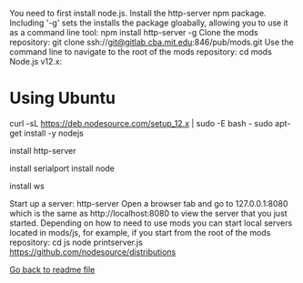 You need to first install node.js.
Install the http-server npm package. Including '-g' sets the installs the package gloabally, allowing you to use it as a command line tool:
npm install http-server -g
Clone the mods repository:
git clone ssh://git@gitlab.cba.mit.edu:846/pub/mods.git
Use the command line to navigate to the root of the mods repository:
cd mods
Node.js v12.x:

# Using Ubuntu
curl -sL https://deb.nodesource.com/setup_12.x | sudo -E bash -
sudo apt-get install -y nodejs


install http-server

install serialport
install node

install ws

Start up a server:
http-server
Open a browser tab and go to 127.0.0.1:8080 which is the same as http://localhost:8080 to view the server that you just started.
Depending on how to need to use mods you can start local servers located in mods/js, for example, if you start from the root of the mods repository:
cd js
node printserver.js
https://github.com/nodesource/distributions

[Go back to readme file](/readme.md)